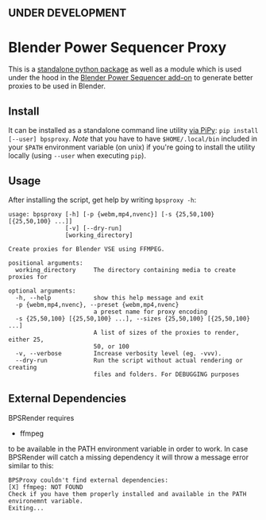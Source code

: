 ## UNDER DEVELOPMENT

# Blender Power Sequencer Proxy

This is a [standalone python package](https://pypi.org/project/bpsproxy/) as well as a module which is used under the hood in the [Blender Power Sequencer add-on](https://github.com/GDquest/Blender-power-sequencer) to generate better proxies to be used in Blender.


## Install

It can be installed as a standalone command line utility [via PiPy](https://pypi.org/project/bpsproxy/): `pip install [--user] bpsproxy`. *Note* that you have to have `$HOME/.local/bin` included in your `$PATH` environment variable (on unix) if you're going to install the utility locally (using `--user` when executing `pip`).


## Usage

After installing the script, get help by writing `bpsproxy -h`:

```
usage: bpsproxy [-h] [-p {webm,mp4,nvenc}] [-s {25,50,100} [{25,50,100} ...]]
                [-v] [--dry-run]
                [working_directory]

Create proxies for Blender VSE using FFMPEG.

positional arguments:
  working_directory     The directory containing media to create proxies for

optional arguments:
  -h, --help            show this help message and exit
  -p {webm,mp4,nvenc}, --preset {webm,mp4,nvenc}
                        a preset name for proxy encoding
  -s {25,50,100} [{25,50,100} ...], --sizes {25,50,100} [{25,50,100} ...]
                        A list of sizes of the proxies to render, either 25,
                        50, or 100
  -v, --verbose         Increase verbosity level (eg. -vvv).
  --dry-run             Run the script without actual rendering or creating
                        files and folders. For DEBUGGING purposes
```

## External Dependencies

BPSRender requires

- ffmpeg

to be available in the PATH environment variable in order to work. In case BPSRender will catch a missing dependency it will throw a message error similar to this:

```
BPSProxy couldn't find external dependencies:
[X] ffmpeg: NOT FOUND
Check if you have them properly installed and available in the PATH environemnt variable.
Exiting...
```
